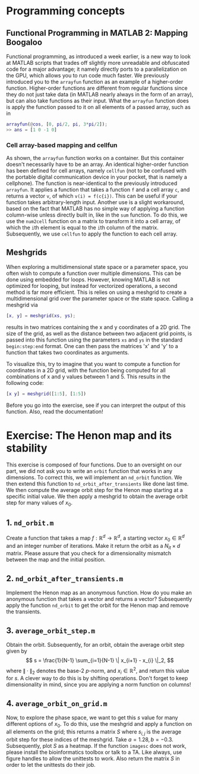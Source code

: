 # Programming concepts

## Functional Programming in MATLAB 2: Mapping Boogaloo
Functional programming, as introduced a week earlier, is a new way to look at MATLAB scripts that trades off slightly more unreadable and obfuscated code for a major advantage; it namely directly ports to a parallelization on the GPU, which allows you to run code much faster. We previously introduced you to the `arrayfun` function as an example of a higher-order function. Higher-order functions are different from regular functions since they do not just take data (in MATLAB nearly always in the form of an array), but can also take functions as their input. What the `arrayfun` function does is apply the function passed to it on all elements of a passed array, such as in
```matlab
arrayfun(@cos, [0, pi/2, pi, 3*pi/2]);
>> ans = [1 0 -1 0]
```
### Cell array-based mapping and cellfun
As shown, the `arrayfun` function works on a container. But this container doesn't necessarily have to be an array. An identical higher-order function has been defined for cell arrays, namely `cellfun` (not to be confused with the portable digital communication device in your pocket, that is namely a cellphone).
The function is near-identical to the previously introduced `arrayfun`. It applies a function that takes a function `f` and a cell array `c`, and returns a vector `v`, of which `v(i) = f(c{i})`. This can be useful if your function takes arbitrary-length input.
Another use is a slight workaround, based on the fact that MATLAB has no simple way of applying a function column-wise unless directly built in, like in the `sum` function. To do this, we use the `num2cell` function on a matrix to transform it into a cell array, of which the `i`th element is equal to the `i`th column of the matrix. Subsequently, we use `cellfun` to apply the function to each cell array. 

## Meshgrids
When exploring a multidimensional state space or a parameter space, you often wish to compute a function over multiple dimensions. This can be done using embedded for loops. However, knowing MATLAB is not optimized for looping, but instead for vectorized operations, a second method is far more efficient. This is relies on using a meshgrid to create a multidimensional grid over the parameter space or the state space. Calling a meshgrid via
```matlab
[x, y] = meshgrid(xs, ys);
```
results in two matrices containing the x and y coordinates of a 2D grid. The size of the grid, as well as the distance between two adjacent grid points, is passed into this function using the parameters `xs` and `ys` in the standard `begin:step:end` format. One can then pass the matrices 'x' and 'y' to a function that takes two coordinates as arguments.

To visualize this, try to imagine that you want to compute a function for coordinates in a 2D grid, with the function being computed for all combinations of x and y values between 1 and 5. This results in the following code:

```matlab
[x y] = meshgrid([1:5], [1:5])
```

Before you go into the exercise, see if you can interpret the output of this function. Also, read the documentation!

# Exercise: The Henon map and its stability
This exercise is composed of four functions. Due to an oversight on our part, we did not ask you to write an `orbit` function that works in any dimensions. To correct this, we will implement an `nd_orbit` function. We then extend this function to `nd_orbit_after_transients` like done last time. We then compute the average orbit step for the Henon map starting at a specific initial value. We then apply a meshgrid to obtain the average orbit step for many values of $x_0$. 
## 1. `nd_orbit.m`
Create a function that takes a map $f: \mathbb{R}^d \rightarrow \mathbb{R}^d$, a starting vector $x_0 \in \mathbb{R}^d$ and an integer number of iterations. Make it return the orbit as a $N_{it} \times d$ matrix. Please assure that you check for a dimensionality mismatch between the map and the initial position.
## 2. `nd_orbit_after_transients.m`
Implement the Henon map as an anonymous function. How do you make an anonymous function that takes a vector and returns a vector? Subsequently apply the function `nd_orbit` to get the orbit for the Henon map and remove the transients.
## 3. `average_orbit_step.m`
Obtain the orbit. Subsequently, for an orbit, obtain the average orbit step given by
$$
s = \frac{1}{N-1} \sum_{i=1}{N-1} \| x_{i+1} - x_{i} \|_2,
$$
where $\| \cdotp \|_2$ denotes the base-2 $p$-norm, and $x_i \in \mathbb{R}^2$, and return this value for $s$.
A clever way to do this is by shifting operations. Don't forget to keep dimensionality in mind, since you are applying a norm function on columns!
## 4. `average_orbit_on_grid.m`
Now, to explore the phase space, we want to get this $s$ value for many different options of $x_0$. To do this, use the meshgrid and apply a function on all elements on the grid; this returns a matrix $S$ where $s_{i,j}$ is the average orbit step for these indices of the meshgrid. Take $a=1.28, b=-0.3$. 
Subsequently, plot $S$ as a heatmap. If the function `imagesc` does not work, please install the bioinformatics toolbox or talk to a TA. Like always, use figure handles to allow the unittests to work. Also return the matrix $S$ in order to let the unittests do their job.

